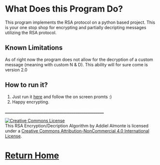 # What Does this Program Do?

This program implements the RSA protocol on a python based project. This is your one stop shop for encrypting and partially decripting messages utilizing the RSA protocol. 

## Known Limitations

As of right now the program does not allow for the decryption of a custom message (meaning with custom N & D). This ability will for sure come is version 2.0

## How to run it?

1. Just run it [here]() and follow the on screen promts :)
2. Happy encrypting.

**_________________________________________________**












<a rel="license" href="http://creativecommons.org/licenses/by-nc/4.0/"><img alt="Creative Commons License" style="border-width:0" src="https://i.creativecommons.org/l/by-nc/4.0/88x31.png" /></a><br />This RSA Encryption/Decription Algorithm by Addiel Almonte is licensed under a <a rel="license" href="http://creativecommons.org/licenses/by-nc/4.0/">Creative Commons Attribution-NonCommercial 4.0 International License</a>.


# [Return Home](https://speedmirage.github.io)

